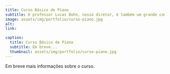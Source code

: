 ```yaml
---
title: Curso Básico de Piano 
subtitle: O professor Lucas Bohn, nosso diretor, é também um grande compositor e professor. Aprenda com ele, durante o próximo mês sobre os fundamentos de como aprender piano.
image: assets/img/portfolio/curso-piano.jpg
alt: 
link:

caption:
  title: Curso Básico de Piano
  subtitle: Em breve...
  thumbnail: assets/img/portfolio/curso-piano.jpg
---
```

Em breve mais informações sobre o curso.

